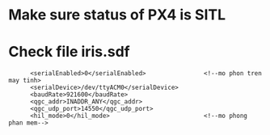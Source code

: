 # Make sure status of PX4 is SITL
# Check file iris.sdf 
```sdf
      <serialEnabled>0</serialEnabled>                <!--mo phon tren may tinh>
      <serialDevice>/dev/ttyACM0</serialDevice>
      <baudRate>921600</baudRate>
      <qgc_addr>INADDR_ANY</qgc_addr>
      <qgc_udp_port>14550</qgc_udp_port>
      <hil_mode>0</hil_mode>                          <!--mo phong phan mem-->
 ```
 
